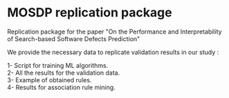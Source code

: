 # MOSDP replication package
Replication package for the paper "On the Performance and Interpretability of Search-based Software Defects Prediction"

We provide the necessary data to replicate validation results in our study : 

  1- Script for training ML algorithms.<br />
  2- All the results for the validation data.<br />
  3- Example of obtained rules.<br />
  4- Results for association rule mining.
